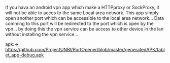 If you hava an android vpn app which make a HTTPproxy or SockProxy, it will not be able to acces to the same Local area network. This app simply open another  port which can be accessible to the local area network... Data comming to this port will be redirected to the port which is open by the vpn... by doing this the vpn service can be access to other device in the lan without installing the vpn service...

apk:-> https://github.com/ProjectUNBI/PortOpener/blob/master/generatedAPK/tablet_app-debug.apk

